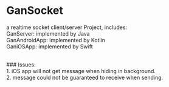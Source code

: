 # GanSocket
a realtime socket client/server Project, includes:<br>
GanServer: implemented by Java<br>
GanAndroidApp: implemented by Kotlin<br>
GaniOSApp: implemented by Swift

<br>
### Issues:<br>
1. iOS app will not get message when hiding in background.<br>
2. message could not be guaranteed to receive when sending.
